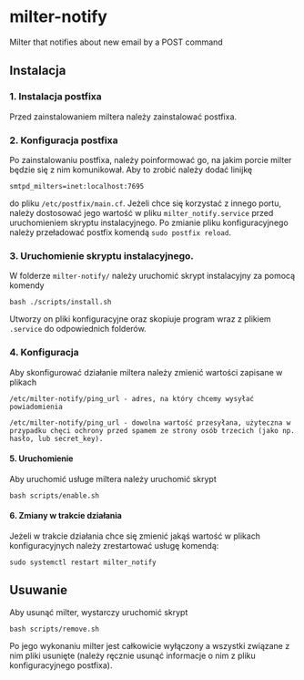 # milter-notify
Milter that notifies about new email by a POST command

## Instalacja

### 1. Instalacja postfixa

Przed zainstalowaniem miltera należy zainstalować postfixa.

### 2. Konfiguracja postfixa

Po zainstalowaniu postfixa, należy poinformować go, na jakim porcie milter będzie się z nim komunikował. Aby to zrobić należy dodać linijkę

```
smtpd_milters=inet:localhost:7695
```

do pliku ```/etc/postfix/main.cf```. Jeżeli chce się korzystać z innego portu, należy dostosować jego wartość w pliku ```milter_notify.service``` przed uruchomieniem skryptu instalacyjnego. Po zmianie pliku konfiguracyjnego należy przeładować postfix komendą ```sudo postfix reload```.

### 3. Uruchomienie skryptu instalacyjnego.

W folderze ```milter-notify/``` należy uruchomić skrypt instalacyjny za pomocą komendy

```
bash ./scripts/install.sh
```

Utworzy on pliki konfiguracyjne oraz skopiuje program wraz z plikiem ```.service``` do odpowiednich folderów.

### 4. Konfiguracja

Aby skonfigurować działanie miltera należy zmienić wartości zapisane w plikach

```
/etc/milter-notify/ping_url - adres, na który chcemy wysyłać powiadomienia

/etc/milter-notify/ping_url - dowolna wartość przesyłana, użyteczna w przypadku chęci ochrony przed spamem ze strony osób trzecich (jako np. hasło, lub secret_key). 
```

#### 5. Uruchomienie

Aby uruchomić usługe miltera należy uruchomić skrypt

```
bash scripts/enable.sh
```

#### 6. Zmiany w trakcie działania

Jeżeli w trakcie działania chce się zmienić jakąś wartość w plikach konfiguracyjnych należy zrestartować usługę komendą:

```
sudo systemctl restart milter_notify
```

## Usuwanie

Aby usunąć milter, wystarczy uruchomić skrypt

```
bash scripts/remove.sh
```

Po jego wykonaniu milter jest całkowicie wyłączony a wszystki związane z nim pliki usunięte (należy ręcznie usunąć informacje o nim z pliku konfiguracyjnego postfixa).
